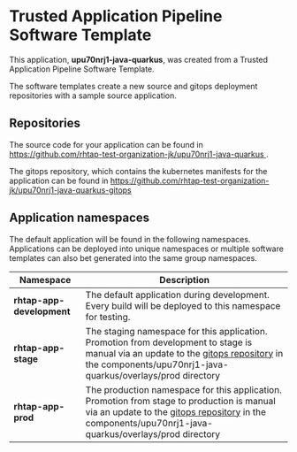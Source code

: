 # Trusted Application Pipeline Software Template

This application, **upu70nrj1-java-quarkus**, was created from a Trusted Application Pipeline Software Template.

The software templates create a new source and gitops deployment repositories with a sample source application. 

## Repositories

The source code for your application can be found in [https://github.com/rhtap-test-organization-jk/upu70nrj1-java-quarkus ](https://github.com/rhtap-test-organization-jk/upu70nrj1-java-quarkus ).
 
The gitops repository, which contains the kubernetes manifests for the application can be found in 
[https://github.com/rhtap-test-organization-jk/upu70nrj1-java-quarkus-gitops ](https://github.com/rhtap-test-organization-jk/upu70nrj1-java-quarkus-gitops ) 

## Application namespaces 

The default application will be found in the following namespaces. Applications can be deployed into unique namespaces or multiple software templates can also bet generated into the same group namespaces.  

|  Namespace   |  Description   |  
| -------- | -------- |   
| **rhtap-app-development** | The default application during development. Every build will be deployed to this namespace for testing. | 
| **rhtap-app-stage** | The staging namespace for this application. Promotion from development to stage is manual via an update to the [gitops repository](https://github.com/rhtap-test-organization-jk/upu70nrj1-java-quarkus-gitops ) in the components/upu70nrj1-java-quarkus/overlays/prod directory |  
| **rhtap-app-prod** | The production namespace for this application. Promotion from stage to production is manual via an update to the [gitops repository](https://github.com/rhtap-test-organization-jk/upu70nrj1-java-quarkus-gitops ) in the components/upu70nrj1-java-quarkus/overlays/prod directory | 
